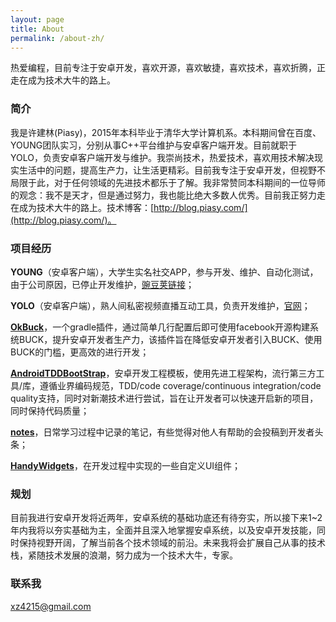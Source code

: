```yaml
---
layout: page
title: About
permalink: /about-zh/
---
```


热爱编程，目前专注于安卓开发，喜欢开源，喜欢敏捷，喜欢技术，喜欢折腾，正走在成为技术大牛的路上。

### 简介

我是许建林(Piasy)，2015年本科毕业于清华大学计算机系。本科期间曾在百度、YOUNG团队实习，分别从事C++平台维护与安卓客户端开发。目前就职于YOLO，负责安卓客户端开发与维护。我崇尚技术，热爱技术，喜欢用技术解决现实生活中的问题，提高生产力，让生活更精彩。目前我专注于安卓开发，但视野不局限于此，对于任何领域的先进技术都乐于了解。我非常赞同本科期间的一位导师的观念：我不是天才，但是通过努力，我也能比绝大多数人优秀。目前我正努力走在成为技术大牛的路上。技术博客：[http://blog.piasy.com/](http://blog.piasy.com/)。

### 项目经历

**YOUNG**（安卓客户端），大学生实名社交APP，参与开发、维护、自动化测试，由于公司原因，已停止开发维护，[豌豆荚链接](http://www.wandoujia.com/apps/com.xueba.client.app)；

**YOLO**（安卓客户端），熟人间私密视频直播互动工具，负责开发维护，[官网](https://www.yoloyolo.tv/)；

**[OkBuck](https://github.com/Piasy/OkBuck)**，一个gradle插件，通过简单几行配置后即可使用facebook开源构建系统BUCK，提升安卓开发者生产力，该插件旨在降低安卓开发者引入BUCK、使用BUCK的门槛，更高效的进行开发；

**[AndroidTDDBootStrap](https://github.com/Piasy/AndroidTDDBootStrap)**，安卓开发工程模板，使用先进工程架构，流行第三方工具/库，遵循业界编码规范，TDD/code coverage/continuous integration/code quality支持，同时对新潮技术进行尝试，旨在让开发者可以快速开启新的项目，同时保持代码质量；

**[notes](https://github.com/Piasy/notes)**，日常学习过程中记录的笔记，有些觉得对他人有帮助的会投稿到开发者头条；

**[HandyWidgets](https://github.com/Piasy/HandyWidgets)**，在开发过程中实现的一些自定义UI组件；

### 规划

目前我进行安卓开发将近两年，安卓系统的基础功底还有待夯实，所以接下来1~2年内我将以夯实基础为主，全面并且深入地掌握安卓系统，以及安卓开发技能，同时保持视野开阔，了解当前各个技术领域的前沿。未来我将会扩展自己从事的技术栈，紧随技术发展的浪潮，努力成为一个技术大牛，专家。

### 联系我

[xz4215@gmail.com](mailto:xz4215@gmail.com)
